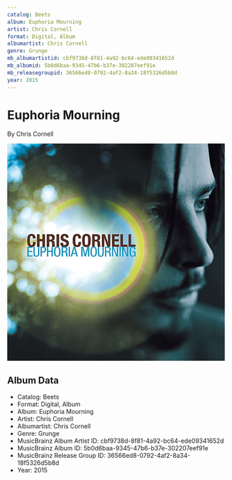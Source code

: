 ```yaml
---
catalog: Beets
album: Euphoria Mourning
artist: Chris Cornell
format: Digital, Album
albumartist: Chris Cornell
genre: Grunge
mb_albumartistid: cbf9738d-8f81-4a92-bc64-ede09341652d
mb_albumid: 5b0d6baa-9345-47b6-b37e-302207eef91e
mb_releasegroupid: 36566ed8-0792-4af2-8a34-18f5326d5b8d
year: 2015
---
```


# Euphoria Mourning

By Chris Cornell

![](../../assets/beetscovers/Chris_Cornell-Euphoria_Mourning.jpg)

## Album Data

- Catalog: Beets
- Format: Digital, Album
- Album: Euphoria Mourning
- Artist: Chris Cornell
- Albumartist: Chris Cornell
- Genre: Grunge
- MusicBrainz Album Artist ID: cbf9738d-8f81-4a92-bc64-ede09341652d
- MusicBrainz Album ID: 5b0d6baa-9345-47b6-b37e-302207eef91e
- MusicBrainz Release Group ID: 36566ed8-0792-4af2-8a34-18f5326d5b8d
- Year: 2015

